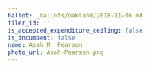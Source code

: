```yaml
---
ballot: _ballots/oakland/2018-11-06.md
filer_id: ''
is_accepted_expenditure_ceiling: false
is_incumbent: false
name: Asah M. Pearson
photo_url: Asah-Pearson.png
---
```

